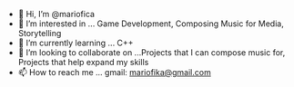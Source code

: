 - 👋 Hi, I’m @mariofica
- 👀 I’m interested in ... Game Development, Composing Music for Media, Storytelling
- 🌱 I’m currently learning ... C++
- 💞️ I’m looking to collaborate on ...Projects that I can compose music for, Projects that help expand my skills
- 📫 How to reach me ... gmail: mariofika@gmail.com

<!---
mariofica/mariofica is a ✨ special ✨ repository because its `README.md` (this file) appears on your GitHub profile.
You can click the Preview link to take a look at your changes.
--->
